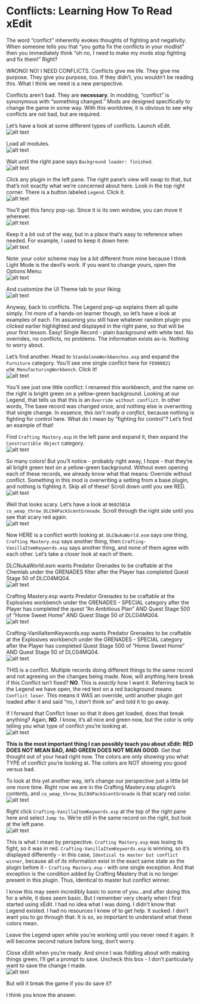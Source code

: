 # Conflicts: Learning How To Read xEdit

The word “conflict” inherently evokes thoughts of fighting and negativity. When someone tells you that “you gotta fix the conflicts in your modlist” then you immediately think “oh no, I need to make my mods stop fighting and fix them!” Right?

WRONG! NO! I NEED CONFLICTS. Conflicts give me life. They give me purpose. They give you purpose, too. If they didn’t, you wouldn’t be reading this. What I think we need is a new perspective.

Conflicts aren’t bad. They are **necessary**. In modding, “conflict” is synonymous with “something changed.” Mods are designed specifically to change the game in some way. With this worldview, it is obvious to see why conflicts are not bad, but are required.

Let’s have a look at some different types of conflicts. Launch xEdit.  
![alt text](https://github.com/LivelyDismay/Learn-To-Mod/blob/main/images/ConflictBasics1.png)  

Load all modules.  
![alt text](https://github.com/LivelyDismay/Learn-To-Mod/blob/main/images/ConflictBasics2.png)  

Wait until the right pane says `Background loader: finished`.  
![alt text](https://github.com/LivelyDismay/Learn-To-Mod/blob/main/images/ConflictBasics3.png)  

Click any plugin in the left pane. The right pane’s view will swap to that, but that’s not exactly what we’re concerned about here. Look in the top right corner. There is a button labeled `Legend`. Click it.  
![alt text](https://github.com/LivelyDismay/Learn-To-Mod/blob/main/images/ConflictBasics4.png)  

You’ll get this fancy pop-up. Since it is its own window, you can move it wherever.  
![alt text](https://github.com/LivelyDismay/Learn-To-Mod/blob/main/images/ConflictBasics5.png)  

Keep it a bit out of the way, but in a place that’s easy to reference when needed. For example, I used to keep it down here:  
![alt text](https://github.com/LivelyDismay/Learn-To-Mod/blob/main/images/ConflictBasics6.png)  

Note: your color scheme may be a bit different from mine because I think Light Mode is the devil’s work. If you want to change yours, open the Options Menu:  
![alt text](https://github.com/LivelyDismay/Learn-To-Mod/blob/main/images/ConflictBasics7.png)  

And customize the UI Theme tab to your liking:  
![alt text](https://github.com/LivelyDismay/Learn-To-Mod/blob/main/images/ConflictBasics8.png)  

Anyway, back to conflicts. The Legend pop-up explains them all quite simply. I’m more of a hands-on learner though, so let’s have a look at examples of each. I’m assuming you still have whatever random plugin you clicked earlier highlighted and displayed in the right pane, so that will be your first lesson. Easy! Single Record - plain background with white text. No overrides, no conflicts, no problems. The information exists as-is. Nothing to worry about.

Let’s find another. Head to `StandaloneWorkbenches.esp` and expand the `Furniture` category. You’ll see one single conflict here for `FE000821 wSW_ManufacturingWorkbench`. Click it!  
![alt text](https://github.com/LivelyDismay/Learn-To-Mod/blob/main/images/ConflictBasics9.png)  

You’ll see just one little conflict: I renamed this workbench, and the name on the right is bright green on a yellow-green background. Looking at our Legend, that tells us that this is an `Override without conflict`. In other words, The base record was changed once, and nothing else is overwriting that single change. In essence, *this isn’t really a conflict*, because nothing is fighting for control here. What do I mean by “fighting for control”? Let’s find an example of that!

Find `Crafting Mastery.esp` in the left pane and expand it, then expand the `Constructible Object` category.  
![alt text](https://github.com/LivelyDismay/Learn-To-Mod/blob/main/images/ConflictBasics10.png)  

So many colors! But you’ll notice - probably right away, I hope - that they’re all bright green text on a yellow-green background. Without even opening each of these records, we already know what that means: Override without conflict. Something in this mod is overwriting a setting from a base plugin, and nothing is fighting it. Skip all of these! Scroll down until you see RED.  
![alt text](https://github.com/LivelyDismay/Learn-To-Mod/blob/main/images/ConflictBasics11.png)  

Well that looks scary. Let’s have a look at `06025B1A  co_weap_throw_DLC04PackScentGrenade`. Scroll through the right side until you see that scary red again.  
![alt text](https://github.com/LivelyDismay/Learn-To-Mod/blob/main/images/ConflictBasics12.png)  

Now HERE is a conflict worth looking at. `DLCNukaWorld.esm` says one thing, `Crafting Mastery.esp` says another thing, then `Crafting-VanillaItemKeywords.esp` says another thing, and none of them agree with each other. Let’s take a closer look at each of them.

DLCNukaWorld.esm wants Predator Grenades to be craftable at the Chemlab under the GRENADES filter after the Player has completed Quest Stage 50 of DLC04MQ04.  
![alt text](https://github.com/LivelyDismay/Learn-To-Mod/blob/main/images/ConflictBasics13.png)  

Crafting Mastery.esp wants Predator Grenades to be craftable at the Explosives workbench under the GRENADES - SPECIAL category after the Player has completed the quest “An Ambitious Plan” AND Quest Stage 500 of “Home Sweet Home” AND Quest Stage 50 of DLC04MQ04.  
![alt text](https://github.com/LivelyDismay/Learn-To-Mod/blob/main/images/ConflictBasics14.png)  

Crafting-VanillaItemKeywords.esp wants Predator Grenades to be craftable at the Explosives workbench under the GRENADES - SPECIAL category after the Player has completed Quest Stage 500 of “Home Sweet Home” AND Quest Stage 50 of DLC04MQ04.  
![alt text](https://github.com/LivelyDismay/Learn-To-Mod/blob/main/images/ConflictBasics15.png)  

THIS is a conflict. Multiple records doing different things to the same record and not agreeing on the changes being made. Now, will anything here break if this Conflict isn’t fixed? **NO**. This is *exactly* how I want it. Referring back to the Legend we have open, the red text on a red background means `Conflict loser`. This means it WAS an override, until another plugin got loaded after it and said “no, I don’t think so” and told it to go away.

If I forward that Conflict loser so that it does get loaded, does that break anything? Again, **NO**. I know, it’s all nice and green now, but the color is only telling you what type of conflict you’re looking at.  
![alt text](https://github.com/LivelyDismay/Learn-To-Mod/blob/main/images/ConflictBasics16.png)  

**This is the most important thing I can possibly teach you about xEdit: RED DOES NOT MEAN BAD, AND GREEN DOES NOT MEAN GOOD**. Get that thought out of your head right now. The colors are only showing you what TYPE of conflict you’re looking at. The colors are NOT showing you good versus bad.

To look at this yet another way, let’s change our perspective just a little bit one more time. Right now we are in the Crafting Mastery.esp plugin’s contents, and `co_weap_throw_DLC04PackScentGrenade` is that scary red color.  
![alt text](https://github.com/LivelyDismay/Learn-To-Mod/blob/main/images/ConflictBasics17.png)  

Right click `Crafting-VanillaItemKeywords.esp` at the top of the right pane here and select `Jump to`. We’re still in the same record on the right, but look at the left pane.  
![alt text](https://github.com/LivelyDismay/Learn-To-Mod/blob/main/images/ConflictBasics18.png)  

This is what I mean by perspective. `Crafting Mastery.esp` was losing its fight, so it was in red. `Crafting-VanillaItemKeywords.esp` is winning, so it’s displayed differently - in this case, `Identical to master but conflict winner`, because all of its information exist in the exact same state as the plugin before it - `Crafting Mastery.esp` - with one single exception. And that exception is the condition added by Crafting Mastery that is no longer present in this plugin. Thus, Identical to master but conflict winner.

I know this may seem incredibly basic to some of you...and after doing this for a while, it does seem basic. But I remember very clearly when I first started using xEdit. I had no idea what I was doing. I didn’t know that Legend existed. I had no resources I knew of to get help. It sucked. I don’t want you to go through that. It is so, so important to understand what these colors mean.

Leave the Legend open while you’re working until you never need it again. It will become second nature before long, don’t worry.

Close xEdit when you’re ready. And since I was fiddling about with making things green, I’ll get a prompt to save. Uncheck this box - I don’t particularly want to save the change I made.  
![alt text](https://github.com/LivelyDismay/Learn-To-Mod/blob/main/images/ConflictBasics19.png)  

But will it break the game if you do save it?

I think you know the answer.
